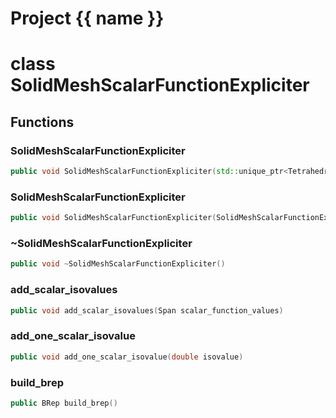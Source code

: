 <script setup>
import {useRoute} from 'vitepress'
const {path} = useRoute()
const tokens = path.split('/')
const words = tokens[2].split('-');
for (let i = 0; i < words.length; i++) {
    words[i] = words[i].charAt(0).toUpperCase() + words[i].slice(1);
    words[i] = words[i].replace('geode', 'Geode')
}
const name = words.join('-');
</script>
# Project {{ name }}

# class SolidMeshScalarFunctionExpliciter


## Functions

### SolidMeshScalarFunctionExpliciter

```cpp
public void SolidMeshScalarFunctionExpliciter(std::unique_ptr<TetrahedralSolid3D> && solid, basic_string_view scalar_function_name)
```


### SolidMeshScalarFunctionExpliciter

```cpp
public void SolidMeshScalarFunctionExpliciter(SolidMeshScalarFunctionExpliciter && expliciter)
```


### ~SolidMeshScalarFunctionExpliciter

```cpp
public void ~SolidMeshScalarFunctionExpliciter()
```


### add_scalar_isovalues

```cpp
public void add_scalar_isovalues(Span scalar_function_values)
```


### add_one_scalar_isovalue

```cpp
public void add_one_scalar_isovalue(double isovalue)
```


### build_brep

```cpp
public BRep build_brep()
```




